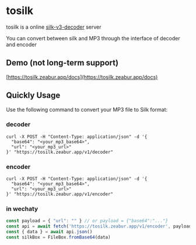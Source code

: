 # tosilk

tosilk is a online [silk-v3-decoder](https://github.com/kn007/silk-v3-decoder) server

You can convert between silk and MP3 through the interface of decoder and encoder

## Demo (not long-term support)

[https://tosilk.zeabur.app/docs](https://tosilk.zeabur.app/docs)



## Quickly Usage
Use the following command to convert your MP3 file to Silk format:

### decoder
```shell
curl -X POST -H "Content-Type: application/json" -d '{
  "base64": "<your_mp3_base64>",
  "url": "<your_mp3_url>"
}' "https://tosilk.zeabur.app/v1/decoder"
```

### encoder
```shell
curl -X POST -H "Content-Type: application/json" -d '{
  "base64": "<your_mp3_base64>",
  "url": "<your_mp3_url>"
}' "https://tosilk.zeabur.app/v1/encoder"
```

### in wechaty
``` js
const payload = { "url": "" } // or payload = {"base64":"..."}
const api = await fetch('https://tosilk.zeabur.app/v1/encoder', payload)
const { data } = await api.json()
const silkBox = FileBox.fromBase64(data)
```